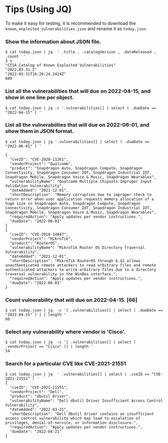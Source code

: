 # Tips (Using JQ)
To make it easy for testing, it is recommended to download the `known_exploited_vulnerabilities.json` and rename it as `today.json`. 

### Show the information about JSON file.
```console
$ cat today.json | jq  ' .title , .catalogVersion , .dateReleased , .count  '                                                                                                                                                                         3 ⨯
"CISA Catalog of Known Exploited Vulnerabilities"
"2022.03.31.2"
"2022-03-31T16:29:24.2424Z"
609
```

### List all the vulnerabilities that will due on 2022-04-15, and show in one line per object.
```console
$ cat today.json | jq -c '.vulnerabilities[] | select ( .dueDate == "2022-04-15" ) '
```

### List all the vulnerabiities that will due on 2022-06-01, and show them in JSON format.
```console
$ cat today.json | jq '.vulnerabilities[] | select ( .dueDate == "2022-06-01" ) '

{
  "cveID": "CVE-2020-11261",
  "vendorProject": "Qualcomm",
  "product": "Snapdragon Auto, Snapdragon Compute, Snapdragon Connectivity, Snapdragon Consumer IOT, Snapdragon Industrial IOT, Snapdragon Mobile, Snapdragon Voice & Music, Snapdragon Wearables",
  "vulnerabilityName": "Qualcomm Multiple Chipsets Improper Input Validation Vulnerability",
  "dateAdded": "2021-12-01",
  "shortDescription": "Memory corruption due to improper check to return error when user application requests memory allocation of a huge size in Snapdragon Auto, Snapdragon Compute, Snapdragon Connectivity, Snapdragon Consumer IOT, Snapdragon Industrial IOT, Snapdragon Mobile, Snapdragon Voice & Music, Snapdragon Wearables",
  "requiredAction": "Apply updates per vendor instructions.",
  "dueDate": "2022-06-01"
}
{
  "cveID": "CVE-2018-14847",
  "vendorProject": "MikroTik",
  "product": "RouterOS",
  "vulnerabilityName": "MikroTik Router OS Directory Traversal Vulnerability",
  "dateAdded": "2021-12-01",
  "shortDescription": "MikroTik RouterOS through 6.42 allows unauthenticated remote attackers to read arbitrary files and remote authenticated attackers to write arbitrary files due to a directory traversal vulnerability in the WinBox interface.",
  "requiredAction": "Apply updates per vendor instructions.",
  "dueDate": "2022-06-01"
}
```

### Count vulnerability that will due on 2022-04-15. [66]
```console
$ cat today.json | jq  -c '[ .vulnerabilities[] | select ( .dueDate == "2022-04-15" ) ] | length '
66
```

### Select any vulnerability where vendor is 'Cisco'.
```console
$ cat today.json | jq  -c '[ .vulnerabilities[] | select ( .vendorProject == "Cisco" )] | length '
54
```

### Search for a particular CVE like CVE-2021-21551
```console
$ cat today.json | jq  ' .vulnerabilities[] | select ( .cveID == "CVE-2021-21551" ) '
{
  "cveID": "CVE-2021-21551",
  "vendorProject": "Dell",
  "product": "dbutil Driver",
  "vulnerabilityName": "Dell dbutil Driver Insufficient Access Control Vulnerability",
  "dateAdded": "2022-03-31",
  "shortDescription": "Dell dbutil driver contains an insufficient access control vulnerability which may lead to escalation of privileges, denial-of-service, or information disclosure.",
  "requiredAction": "Apply updates per vendor instructions.",
  "dueDate": "2022-04-21"
}
```

